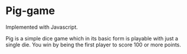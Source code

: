 # Pig-game
Implemented with Javascript.

Pig is a simple dice game which in its basic form is playable with just a single die. You win by being the first player to score 100 or more points.
